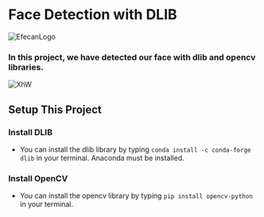 # Face Detection with DLIB
![EfecanLogo](https://avatars.githubusercontent.com/u/66366306?s=100&u=dc5e6f5b4a05d07958d9a867b803760aa2b1613e&v=4)
### In this project, we have detected our face with dlib and opencv libraries.
![XhW](https://i.imgur.com/qHAcfhX.gif)
## Setup This Project
### Install DLIB
- You can install the dlib library by typing ```conda install -c conda-forge dlib``` in your terminal. Anaconda must be installed.
### Install OpenCV
- You can install the opencv library by typing ```pip install opencv-python``` in your terminal.
